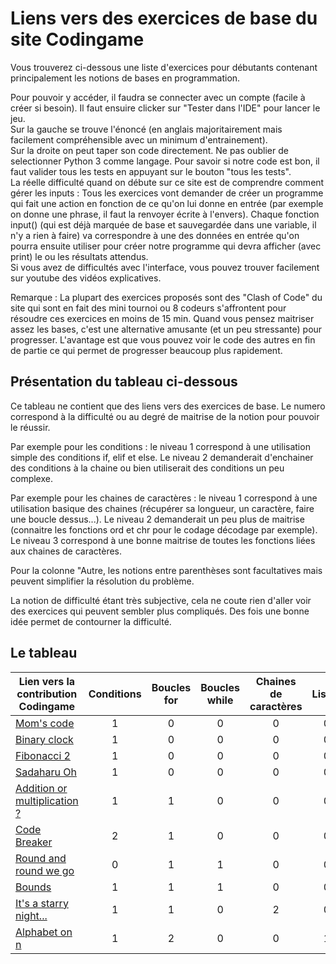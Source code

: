 # Liens vers des exercices de base du site Codingame

Vous trouverez ci-dessous une liste d'exercices pour débutants contenant principalement les notions de bases en programmation.

Pour pouvoir y accéder, il faudra se connecter avec un compte (facile à créer si besoin). Il faut ensuire clicker sur "Tester dans l'IDE" pour lancer le jeu.  
Sur la gauche se trouve l'énoncé (en anglais majoritairement mais facilement compréhensible avec un minimum d'entrainement).  
Sur la droite on peut taper son code directement. Ne pas oublier de selectionner Python 3 comme langage. Pour savoir si notre code est bon, il faut valider tous les tests en appuyant sur le bouton "tous les tests".  
La réelle difficulté quand on débute sur ce site est de comprendre comment gérer les inputs : Tous les exercices vont demander de créer un programme qui fait une action en fonction de ce qu'on lui donne en entrée (par exemple on donne une phrase, il faut la renvoyer écrite à l'envers).
Chaque fonction input() (qui est déjà marquée de base et sauvegardée dans une variable, il n'y a rien à faire) va correspondre à une des données en entrée qu'on pourra ensuite utiliser pour créer notre programme qui devra afficher (avec print) le ou les résultats attendus.  
Si vous avez de difficultés avec l'interface, vous pouvez trouver facilement sur youtube des vidéos explicatives. 

Remarque : La plupart des exercices proposés sont des "Clash of Code" du site qui sont en fait des mini tournoi ou 8 codeurs s'affrontent pour résoudre ces exercices en moins de 15 min. Quand vous pensez maitriser assez les bases, c'est une alternative amusante (et un peu stressante) pour progresser. L'avantage est que vous pouvez voir le code des autres en fin de partie ce qui permet de progresser beaucoup plus rapidement. 


## Présentation du tableau ci-dessous

Ce tableau ne contient que des liens vers des exercices de base. Le numero correspond à la difficulté ou au degré de maitrise de la notion pour pouvoir le réussir.

Par exemple pour les conditions : le niveau 1 correspond à une utilisation simple des conditions if, elif et else. Le niveau 2 demanderait d'enchainer des conditions à la chaine ou bien utiliserait des conditions un peu complexe.

Par exemple pour les chaines de caractères : le niveau 1 correspond à une utilisation basique des chaines (récupérer sa longueur, un caractère, faire une boucle dessus...). Le niveau 2 demanderait un peu plus de maitrise (connaitre les fonctions ord et chr pour le codage décodage par exemple).
Le niveau 3 correspond à une bonne maitrise de toutes les fonctions liées aux chaines de caractères.

Pour la colonne "Autre, les notions entre parenthèses sont facultatives mais peuvent simplifier la résolution du problème.

La notion de difficulté étant très subjective, cela ne coute rien d'aller voir des exercices qui peuvent sembler plus compliqués. Des fois une bonne idée permet de contourner la difficulté.

## Le tableau 

| Lien vers la contribution Codingame  | Conditions | Boucles for | Boucles while | Chaines de caractères | Listes | Dictionnaires | Autre |
| ------------------------------------ |:----------:|:-----------:|:-------------:|:----------------:|:------:|:-------------:|:-----:|
| [Mom's code](https://www.codingame.com/contribute/view/61476788fb352742390768e46a182b5debc2) | 1 | 0 | 0 | 0 | 0 | 0 |  |
| [Binary clock](https://www.codingame.com/contribute/view/6125e9f3b6ec07861ea09f10e1c21a743e55) | 1 | 0 | 0 | 0 | 0 | 0 |  |
| [Fibonacci 2](https://www.codingame.com/contribute/view/5979b23b616dc66bfe2f18170a1a8e1ef61b) | 1 | 0 | 0 | 0 | 0 | 0 | ad |
| [Sadaharu Oh](https://www.codingame.com/contribute/view/6142a5b054196988af3c99a0da8649e02403) | 1 | 0 | 0 | 0 | 0 | 0 | test |
| [Addition or multiplication ?](https://www.codingame.com/contribute/view/5494c6ef26a7551dedc87889f23adfe71ab8) | 1 | 1 | 0 | 0 | 0 | 0 |  |
| [Code Breaker](https://www.codingame.com/contribute/view/615955355e81da150427fbc22030665ef811) | 2 | 1 | 0 | 0 | 0 | 0 | test |
| [Round and round we go](https://www.codingame.com/contribute/view/6151acc821fa188e8e71f5f14489e33ca142) | 0 | 1 | 1 | 0 | 0 | 0 |  |
| [Bounds](https://www.codingame.com/contribute/view/6069e1a41b39aa5205e99d1fa87ce0dbfcee) | 1 | 1 | 1 | 0 | 0 | 0 |  |
| [It's a starry night...](https://www.codingame.com/contribute/view/5984cf98ff9bc833f50bd37d11b149e25a07) | 1 | 1 | 0 | 2 | 0 | 0 |  |
| [Alphabet on n](https://www.codingame.com/contribute/view/5445dc149385d891c1be37a1146fbb911740) | 1 | 2 | 0 | 0 | 1 | 0 |  |
